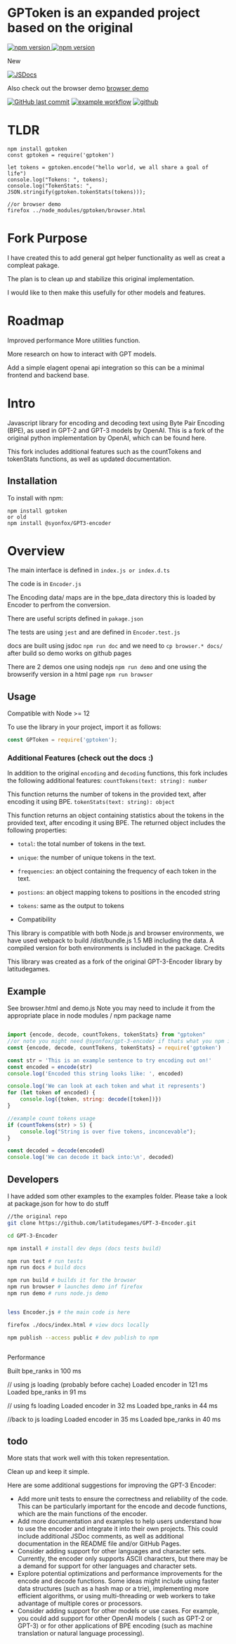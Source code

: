 # GPToken is an expanded project based on the original 
<a href="https://www.npmjs.com/package/gpt-3-encoder">
  <img src="https://img.shields.io/npm/v/gpt-3-encoder.svg" alt="npm version">
</a>

<a href="https://www.npmjs.com/package/GPToken">
  <img src="https://img.shields.io/npm/v/GPToken.svg" alt="npm version">
</a>

New

[![JSDocs](https://img.shields.io/badge/JS%20Docs-Read%20them%20maybe-brightgreen)](https://syonfox.github.io/GPT-3-Encoder/)

Also check out the browser demo [browser demo](https://syonfox.github.io/GPT-3-Encoder/browser.html)

[![GitHub last commit](https://img.shields.io/github/last-commit/latitudegames/GPT-3-Encoder)](https://github.com/syonfox/GPT-3-Encoder/commits)
[![example workflow](https://github.com/latitudegames/GPT-3-Encoder/actions/workflows/node.js.yml/badge.svg)](https://github.com/syonfox/GPT-3-Encoder/actions)
[![github](https://img.shields.io/badge/GitHub-100000?style=for-the-badge&logo=github&logoColor=white)](https://github.com/syonfox/GPT-3-Encoder/tree/GPToken)


# TLDR
```
npm install gptoken
const gptoken = require('gptoken')

let tokens = gptoken.encode("hello world, we all share a goal of life")
console.log("Tokens: ", tokens);
console.log("TokenStats: ", JSON.stringify(gptoken.tokenStats(tokens)));

//or browser demo
firefox ../node_modules/gptoken/browser.html
```

# Fork Purpose 
 I have created this to add general gpt helper functionality as well as creat a compleat pakage.

 The plan is to clean up and stabilize this original implementation. 

 I would like to then make this usefully for other models and features.

# Roadmap 
  Improved performance
  More utilities function.

  More research on how to interact with GPT models.

  Add a simple elagent openai api integration so this can be a minimal frontend and backend base.

# Intro

Javascript library for encoding and decoding text using Byte Pair Encoding (BPE), as used in GPT-2 and GPT-3 models by
OpenAI. This is a fork of the original python implementation by OpenAI, which can be found here.

This fork includes additional features such as the countTokens and tokenStats functions, as well as updated
documentation.

## Installation

To install with npm:

```
npm install gptoken
or old
npm install @syonfox/GPT3-encoder

```

# Overview 

The main interface is defined in `index.js or index.d.ts`

The code is in `Encoder.js`

The Encoding data/ maps are in the bpe_data directory this is loaded by Encoder to perfrom the conversion.

There are useful scripts defined in `pakage.json`

The tests are using `jest` and are defined in `Encoder.test.js`

docs are built using jsdoc `npm run doc` and we need to `cp browser.* docs/` after build so demo works on github pages 

There are 2 demos one using nodejs `npm run demo` 
and one using the browserify version in a html page `npm run browser`


## Usage


Compatible with Node >= 12

To use the library in your project, import it as follows:

```js
const GPToken = require('gptoken');
```

### Additional Features (check out the docs :)

In addition to the original `encoding` and `decoding` functions, this fork includes the following additional features:
`countTokens(text: string): number`

This function returns the number of tokens in the provided text, after encoding it using BPE.
`tokenStats(text: string): object`

This function returns an object containing statistics about the tokens in the provided text, after encoding it using
BPE. The returned object includes the following properties:

- `total`: the total number of tokens in the text.
- `unique`: the number of unique tokens in the text.
- `frequencies`: an object containing the frequency of each token in the text.
- `postions`: an object mapping tokens to positions in the encoded string
- `tokens`: same as the output to tokens

- Compatibility

This library is compatible with both Node.js and browser environments, we have used webpack to build /dist/bundle.js 1.5 MB including the data. A compiled version for both environments is included in the package.
Credits

This library was created as a fork of the original GPT-3-Encoder library by latitudegames.

## Example

See browser.html and demo.js
Note you may need to include it from the appropriate place in node modules / npm package name

```js

import {encode, decode, countTokens, tokenStats} from "gptoken"
//or note you might need @syonfox/gpt-3-encoder if thats what you npm install
const {encode, decode, countTokens, tokenStats} = require('gptoken')

const str = 'This is an example sentence to try encoding out on!'
const encoded = encode(str)
console.log('Encoded this string looks like: ', encoded)

console.log('We can look at each token and what it represents')
for (let token of encoded) {
    console.log({token, string: decode([token])})
}

//example count tokens usage
if (countTokens(str) > 5) {
    console.log("String is over five tokens, inconcevable");
}

const decoded = decode(encoded)
console.log('We can decode it back into:\n', decoded)

```

## Developers

I have added som other examples to the examples folder.
Please take a look at package.json for how to do stuff

```sh
//the original repo
git clone https://github.com/latitudegames/GPT-3-Encoder.git

cd GPT-3-Encoder

npm install # install dev deps (docs tests build)

npm run test # run tests
npm run docs # build docs

npm run build # builds it for the browser
npm run browser # launches demo inf firefox
npm run demo # runs node.js demo


less Encoder.js # the main code is here

firefox ./docs/index.html # view docs locally

npm publish --access public # dev publish to npm



```

Performance 

Built bpe_ranks  in  100 ms

// using js loading (probably before cache)
Loaded encoder  in  121 ms
Loaded bpe_ranks  in  91 ms

// using fs loading
Loaded encoder  in  32 ms
Loaded bpe_ranks  in  44 ms

//back to js loading
Loaded encoder  in  35 ms
Loaded bpe_ranks  in  40 ms


## todo

More stats that work well with this token representation.

Clean up and keep it simple.

Here are some additional suggestions for improving the GPT-3 Encoder:

- Add more unit tests to ensure the correctness and reliability of the code. This can be particularly important for the
  encode and decode functions, which are the main functions of the encoder.
- Add more documentation and examples to help users understand how to use the encoder and integrate it into their own
  projects. This could include additional JSDoc comments, as well as additional documentation in the README file and/or
  GitHub Pages.
- Consider adding support for other languages and character sets. Currently, the encoder only supports ASCII characters,
  but there may be a demand for support for other languages and character sets.
- Explore potential optimizations and performance improvements for the encode and decode functions. Some ideas might
  include using faster data structures (such as a hash map or a trie), implementing more efficient algorithms, or using
  multi-threading or web workers to take advantage of multiple cores or processors.
- Consider adding support for other models or use cases. For example, you could add support for other OpenAI models (
  such as GPT-2 or GPT-3) or for other applications of BPE encoding (such as machine translation or natural language
  processing).

